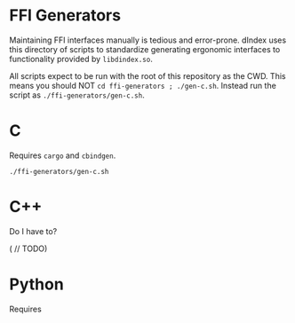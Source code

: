 
# FFI Generators

Maintaining FFI interfaces manually is tedious and error-prone. dIndex
uses this directory of scripts to standardize generating ergonomic
interfaces to functionality provided by `libdindex.so`.

All scripts expect to be run with the root of this repository as the CWD.
This means you should NOT `cd ffi-generators ; ./gen-c.sh`. Instead run the script
as `./ffi-generators/gen-c.sh`.

# C

Requires `cargo` and `cbindgen`.

```
./ffi-generators/gen-c.sh
```

# C++

Do I have to?

( // TODO)

# Python

Requires 

```

```


